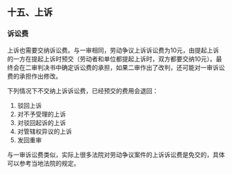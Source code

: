 ## 十五、上诉

### 诉讼费

上诉也需要交纳诉讼费。与一审相同，劳动争议上诉诉讼费为10元，由提起上诉的一方在提起上诉时预交（劳动者和单位都提起上诉时，双方都要交纳10元）。最终会在二审判决书中确定诉讼费的承担，如果二审作出了改判，还可能对一审诉讼费的承担作出修改。

下列情况下不交纳上诉诉讼费，已经预交的费用会退回：
1. 驳回上诉
2. 对不予受理的上诉
3. 对驳回起诉的上诉
4. 对管辖权异议的上诉
5. 发回重审

与一审诉讼费类似，实际上很多法院对劳动争议案件的上诉诉讼费是免交的，具体可以参考当地法院的规定。